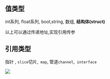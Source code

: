 ## 值类型

int系列, float系列, bool,string, 数组, **结构体(struct)**

以上可以通过传递地址,实现引用传参

## 引用类型

指针 , `slice`切片,` map`, 管道`channel`,` interface`



![](https://ws1.sinaimg.cn/large/006tKfTcly1g185o599gwj318q0mk75x.jpg)

